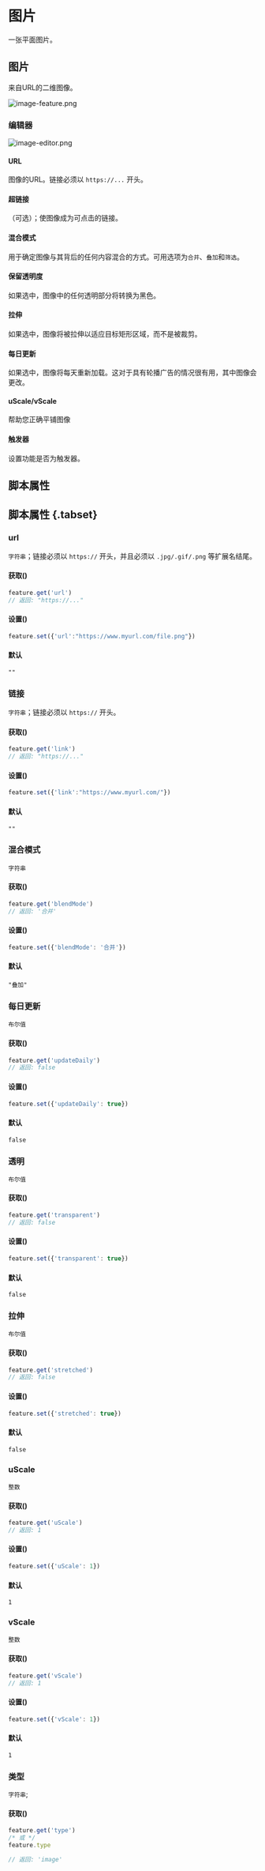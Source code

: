 # 图片
一张平面图片。

## 图片

来自URL的二维图像。

![image-feature.png](/image-feature.png)

### 编辑器

![image-editor.png](/image-editor.png)

#### URL

图像的URL。链接必须以 `https://...` 开头。

#### 超链接

（可选）；使图像成为可点击的链接。

#### 混合模式

用于确定图像与其背后的任何内容混合的方式。可用选项为`合并`、`叠加`和`筛选`。

#### 保留透明度

如果选中，图像中的任何透明部分将转换为黑色。

#### 拉伸

如果选中，图像将被拉伸以适应目标矩形区域，而不是被裁剪。

#### 每日更新

如果选中，图像将每天重新加载。这对于具有轮播广告的情况很有用，其中图像会更改。

#### uScale/vScale

帮助您正确平铺图像

#### 触发器

设置功能是否为触发器。

## 脚本属性
## 脚本属性 {.tabset}
### url
`字符串`；链接必须以 `https://` 开头，并且必须以 `.jpg/.gif/.png` 等扩展名结尾。

#### 获取()

```js
feature.get('url')
// 返回: "https://..."
```

#### 设置()

```js
feature.set({'url':"https://www.myurl.com/file.png"})
```

#### 默认

`""`

### 链接
`字符串`；链接必须以 `https://` 开头。

#### 获取()

```js
feature.get('link')
// 返回: "https://..."
```

#### 设置()

```js
feature.set({'link':"https://www.myurl.com/"})
```

#### 默认

`""`


### 混合模式
`字符串`

#### 获取()

```js
feature.get('blendMode')
// 返回: '合并'
```

#### 设置()

```js
feature.set({'blendMode': '合并'})
```

#### 默认

`"叠加"`

### 每日更新
`布尔值`

#### 获取()

```js
feature.get('updateDaily')
// 返回: false
```

#### 设置()

```js
feature.set({'updateDaily': true})
```

#### 默认

`false`

### 透明
`布尔值`

#### 获取()

```js
feature.get('transparent')
// 返回: false
```

#### 设置()

```js
feature.set({'transparent': true})
```

#### 默认

`false`

### 拉伸
`布尔值`

#### 获取()

```js
feature.get('stretched')
// 返回: false
```

#### 设置()

```js
feature.set({'stretched': true})
```

#### 默认

`false`


### uScale
`整数`

#### 获取()

```js
feature.get('uScale')
// 返回: 1
```

#### 设置()

```js
feature.set({'uScale': 1})
```

#### 默认

`1`

### vScale
`整数`

#### 获取()

```js
feature.get('vScale')
// 返回: 1
```

#### 设置()

```js
feature.set({'vScale': 1})
```

#### 默认

`1`

### 类型
`字符串`;

#### 获取()

```js
feature.get('type')
/* 或 */
feature.type

// 返回: 'image'
```